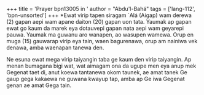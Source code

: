 +++
title = 'Prayer bpn13005 in '
author = "Abdu'l-Bahá"
tags = ['lang-112', 'bpn-unsorted']
+++
*Ewat virip tapen siragam `Alá (Aigap) wam derewa (2) gapan aepi wam apane daiton (20) gapan uon tata.  Yaumak ap gapan ewat go kaum da marek eya dotauvepi gapan nata aepi wam geyarepi pauwa.  Yaumak ma guwanu aro wanapen, ao wasupen wamewa.  Orup en muga (15) gauwarap virip eya tain, waen bagurenawa, orup am nainiwa vek denawa, amba waenapan tanewa den.

Ne esuna ewat mega virip taiyangin taba ge kaum den virip taiyangin.  Ap menan bumagana bigi wat, wat aimagam ona da ugupe men eya anup mek Gegenat taet di, anut koewa tantanewa okom taunek, ae amat tanek Ge gaup gega kakaewa ne guwana kwayup tap, amba ap Ge iwa Gegenat genan ae amat Gega tain.
